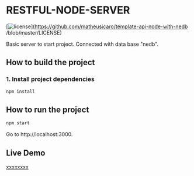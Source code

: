 # RESTFUL-NODE-SERVER
[![license](https://img.shields.io/github/license/DAVFoundation/captain-n3m0.svg?style=flat-square)](https://github.com/matheusicaro/template-api-node-with-nedb
/blob/master/LICENSE)

Basic server to start project. Connected with data base "nedb".

## How to build the project

### 1. Install project dependencies

```bash
npm install
```

## How to run the project

```bash
npm start
```
Go to http://localhost:3000.

## Live Demo

[xxxxxxxx](xxxxxx)
